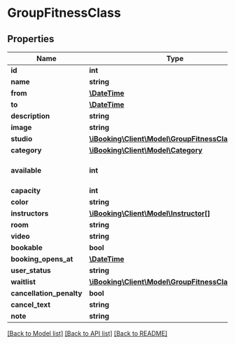 # GroupFitnessClass

## Properties
Name | Type | Description | Notes
------------ | ------------- | ------------- | -------------
**id** | **int** |  | [optional] 
**name** | **string** |  | [optional] 
**from** | [**\DateTime**](\DateTime.md) |  | [optional] 
**to** | [**\DateTime**](\DateTime.md) |  | [optional] 
**description** | **string** |  | [optional] 
**image** | **string** |  | [optional] 
**studio** | [**\iBooking\Client\Model\GroupFitnessClassStudio**](GroupFitnessClassStudio.md) |  | [optional] 
**category** | [**\iBooking\Client\Model\Category**](Category.md) |  | [optional] 
**available** | **int** | Number of seats available | [optional] 
**capacity** | **int** |  | [optional] 
**color** | **string** |  | [optional] 
**instructors** | [**\iBooking\Client\Model\Instructor[]**](Instructor.md) |  | [optional] 
**room** | **string** |  | [optional] 
**video** | **string** |  | [optional] 
**bookable** | **bool** |  | [optional] 
**booking_opens_at** | [**\DateTime**](\DateTime.md) |  | [optional] 
**user_status** | **string** |  | [optional] 
**waitlist** | [**\iBooking\Client\Model\GroupFitnessClassWaitlist**](GroupFitnessClassWaitlist.md) |  | [optional] 
**cancellation_penalty** | **bool** |  | [optional] 
**cancel_text** | **string** |  | [optional] 
**note** | **string** |  | [optional] 

[[Back to Model list]](../../README.md#documentation-for-models) [[Back to API list]](../../README.md#documentation-for-api-endpoints) [[Back to README]](../../README.md)

